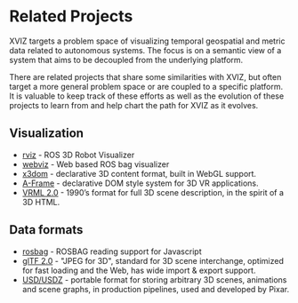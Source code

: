 # Related Projects

XVIZ targets a problem space of visualizing temporal geospatial and metric data related to
autonomous systems. The focus is on a semantic view of a system that aims to be decoupled from the
underlying platform.

There are related projects that share some similarities with XVIZ, but often target a more general
problem space or are coupled to a specific platform. It is valuable to keep track of these efforts
as well as the evolution of these projects to learn from and help chart the path for XVIZ as it
evolves.

## Visualization

- [rviz](https://github.com/ros-visualization/rviz) - ROS 3D Robot Visualizer
- [webviz](https://github.com/cruise-automation/webviz) - Web based ROS bag visualizer
- [x3dom](https://www.x3dom.org/) - declarative 3D content format, built in WebGL support.
- [A-Frame](https://aframe.io/) - declarative DOM style system for 3D VR applications.
- [VRML 2.0](http://gun.teipir.gr/VRML-amgem/spec/index.html) - 1990’s format for full 3D scene
  description, in the spirit of a 3D HTML.

## Data formats

- [rosbag](https://www.npmjs.com/package/rosbag) - ROSBAG reading support for Javascript
- [glTF 2.0](https://github.com/KhronosGroup/glTF) - "JPEG for 3D", standard for 3D scene
  interchange, optimized for fast loading and the Web, has wide import & export support.
- [USD/USDZ](https://graphics.pixar.com/usd/docs/index.html) - portable format for storing arbitrary
  3D scenes, animations and scene graphs, in production pipelines, used and developed by Pixar.

